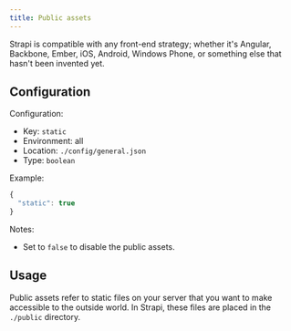 ```yaml
---
title: Public assets
---
```


Strapi is compatible with any front-end strategy; whether it's Angular, Backbone, Ember, iOS, Android, Windows Phone, or something else that hasn't been invented yet.

## Configuration

Configuration:

- Key: `static`
- Environment: all
- Location: `./config/general.json`
- Type: `boolean`

Example:

```js
{
  "static": true
}
```

Notes:

- Set to `false` to disable the public assets.

## Usage

Public assets refer to static files on your server that you want to make accessible to the outside world. In Strapi, these files are placed in the `./public` directory.
